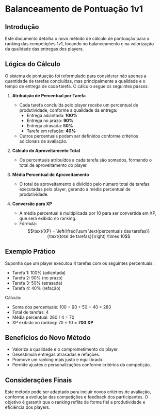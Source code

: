 # Balanceamento de Pontuação 1v1

## Introdução
Este documento detalha o novo método de cálculo de pontuação para o ranking das competições 1v1, focando no balanceamento e na valorização da qualidade das entregas dos players.

## Lógica do Cálculo
O sistema de pontuação foi reformulado para considerar não apenas a quantidade de tarefas concluídas, mas principalmente a qualidade e o tempo de entrega de cada tarefa. O cálculo segue os seguintes passos:

1. **Atribuição de Percentual por Tarefa**
   - Cada tarefa concluída pelo player recebe um percentual de produtividade, conforme a qualidade da entrega:
     - Entrega adiantada: **100%**
     - Entrega no prazo: **90%**
     - Entrega atrasada: **50%**
     - Tarefa em refação: **40%**
   - Outros percentuais podem ser definidos conforme critérios adicionais de avaliação.

2. **Cálculo do Aproveitamento Total**
   - Os percentuais atribuídos a cada tarefa são somados, formando o total de aproveitamento do player.

3. **Média Percentual de Aproveitamento**
   - O total de aproveitamento é dividido pelo número total de tarefas executadas pelo player, gerando a média percentual de produtividade.

4. **Conversão para XP**
   - A média percentual é multiplicada por 10 para ser convertida em XP, que será exibido no ranking.
   - Fórmula:
     $$\text{XP} = \left(\frac{\sum \text{percentuais das tarefas}}{\text{total de tarefas}}\right) \times 10$$

## Exemplo Prático
Suponha que um player executou 4 tarefas com os seguintes percentuais:
- Tarefa 1: 100% (adiantada)
- Tarefa 2: 90% (no prazo)
- Tarefa 3: 50% (atrasada)
- Tarefa 4: 40% (refação)

Cálculo:
- Soma dos percentuais: 100 + 90 + 50 + 40 = 280
- Total de tarefas: 4
- Média percentual: 280 / 4 = 70
- XP exibido no ranking: 70 × 10 = **700 XP**

## Benefícios do Novo Método
- Valoriza a qualidade e o comprometimento do player.
- Desestimula entregas atrasadas e refações.
- Promove um ranking mais justo e equilibrado.
- Permite ajustes e personalizações conforme critérios da competição.

## Considerações Finais
Este método pode ser adaptado para incluir novos critérios de avaliação, conforme a evolução das competições e feedback dos participantes. O objetivo é garantir que o ranking reflita de forma fiel a produtividade e eficiência dos players.
